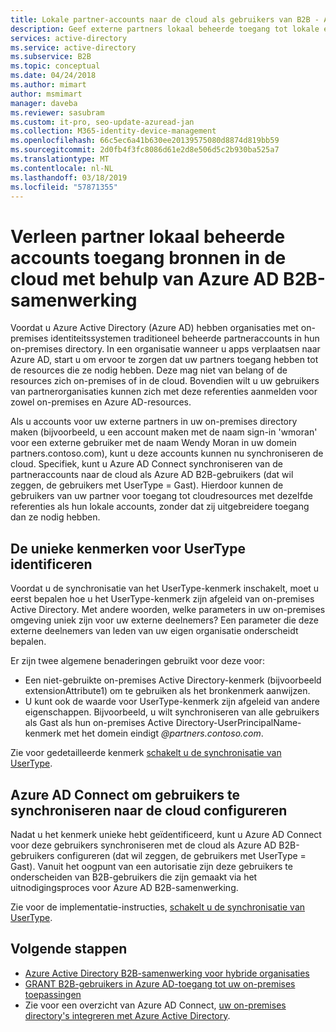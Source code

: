 ```yaml
---
title: Lokale partner-accounts naar de cloud als gebruikers van B2B - Azure Active Directory synchroniseren | Microsoft Docs
description: Geef externe partners lokaal beheerde toegang tot lokale en cloudresources met dezelfde referenties met Azure AD B2B-samenwerking.
services: active-directory
ms.service: active-directory
ms.subservice: B2B
ms.topic: conceptual
ms.date: 04/24/2018
ms.author: mimart
author: msmimart
manager: daveba
ms.reviewer: sasubram
ms.custom: it-pro, seo-update-azuread-jan
ms.collection: M365-identity-device-management
ms.openlocfilehash: 66c5ec6a41b630ee20139575080d8874d819bb59
ms.sourcegitcommit: 2d0fb4f3fc8086d61e2d8e506d5c2b930ba525a7
ms.translationtype: MT
ms.contentlocale: nl-NL
ms.lasthandoff: 03/18/2019
ms.locfileid: "57871355"
---
```

# <a name="grant-locally-managed-partner-accounts-access-to-cloud-resources-using-azure-ad-b2b-collaboration"></a>Verleen partner lokaal beheerde accounts toegang bronnen in de cloud met behulp van Azure AD B2B-samenwerking

Voordat u Azure Active Directory (Azure AD) hebben organisaties met on-premises identiteitssystemen traditioneel beheerde partneraccounts in hun on-premises directory. In een organisatie wanneer u apps verplaatsen naar Azure AD, start u om ervoor te zorgen dat uw partners toegang hebben tot de resources die ze nodig hebben. Deze mag niet van belang of de resources zich on-premises of in de cloud. Bovendien wilt u uw gebruikers van partnerorganisaties kunnen zich met deze referenties aanmelden voor zowel on-premises en Azure AD-resources. 

Als u accounts voor uw externe partners in uw on-premises directory maken (bijvoorbeeld, u een account maken met de naam sign-in 'wmoran' voor een externe gebruiker met de naam Wendy Moran in uw domein partners.contoso.com), kunt u deze accounts kunnen nu synchroniseren de cloud. Specifiek, kunt u Azure AD Connect synchroniseren van de partneraccounts naar de cloud als Azure AD B2B-gebruikers (dat wil zeggen, de gebruikers met UserType = Gast). Hierdoor kunnen de gebruikers van uw partner voor toegang tot cloudresources met dezelfde referenties als hun lokale accounts, zonder dat zij uitgebreidere toegang dan ze nodig hebben. 

## <a name="identify-unique-attributes-for-usertype"></a>De unieke kenmerken voor UserType identificeren

Voordat u de synchronisatie van het UserType-kenmerk inschakelt, moet u eerst bepalen hoe u het UserType-kenmerk zijn afgeleid van on-premises Active Directory. Met andere woorden, welke parameters in uw on-premises omgeving uniek zijn voor uw externe deelnemers? Een parameter die deze externe deelnemers van leden van uw eigen organisatie onderscheidt bepalen.

Er zijn twee algemene benaderingen gebruikt voor deze voor:

- Een niet-gebruikte on-premises Active Directory-kenmerk (bijvoorbeeld extensionAttribute1) om te gebruiken als het bronkenmerk aanwijzen. 
- U kunt ook de waarde voor UserType-kenmerk zijn afgeleid van andere eigenschappen. Bijvoorbeeld, u wilt synchroniseren van alle gebruikers als Gast als hun on-premises Active Directory-UserPrincipalName-kenmerk met het domein eindigt  *\@partners.contoso.com*.
 
Zie voor gedetailleerde kenmerk [schakelt u de synchronisatie van UserType](../hybrid/how-to-connect-sync-change-the-configuration.md#enable-synchronization-of-usertype). 

## <a name="configure-azure-ad-connect-to-sync-users-to-the-cloud"></a>Azure AD Connect om gebruikers te synchroniseren naar de cloud configureren

Nadat u het kenmerk unieke hebt geïdentificeerd, kunt u Azure AD Connect voor deze gebruikers synchroniseren met de cloud als Azure AD B2B-gebruikers configureren (dat wil zeggen, de gebruikers met UserType = Gast). Vanuit het oogpunt van een autorisatie zijn deze gebruikers te onderscheiden van B2B-gebruikers die zijn gemaakt via het uitnodigingsproces voor Azure AD B2B-samenwerking.

Zie voor de implementatie-instructies, [schakelt u de synchronisatie van UserType](../hybrid/how-to-connect-sync-change-the-configuration.md#enable-synchronization-of-usertype).

## <a name="next-steps"></a>Volgende stappen

- [Azure Active Directory B2B-samenwerking voor hybride organisaties](hybrid-organizations.md)
- [GRANT B2B-gebruikers in Azure AD-toegang tot uw on-premises toepassingen](hybrid-cloud-to-on-premises.md)
- Zie voor een overzicht van Azure AD Connect, [uw on-premises directory's integreren met Azure Active Directory](../hybrid/whatis-hybrid-identity.md).

